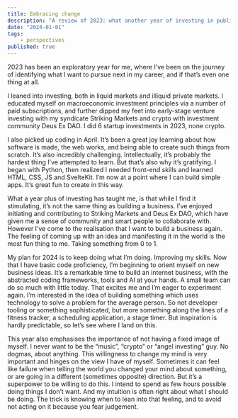 ```yaml
---
title: Embracing change
description: "A review of 2023: what another year of investing in public and private markets has taught me about myself."
date: "2024-01-01"
tags:
    - perspectives
published: true
---
```


2023 has been an exploratory year for me, where I’ve been on the journey of identifying what I want to pursue next in my career, and if that’s even one thing at all.

I leaned into investing, both in liquid markets and illiquid private markets. I educated myself on macroeconomic investment principles via a number of paid subscriptions, and further dipped my feet into early-stage venture investing with my syndicate Striking Markets and crypto with investment community Deus Ex DAO. I did 6 startup investments in 2023, none crypto.

I also picked up coding in April. It’s been a great joy learning about how software is made, the web works, and being able to create such things from scratch. It’s also incredibly challenging. Intellectually, it’s probably the hardest thing I’ve attempted to learn. But that’s also why it’s gratifying. I began with Python, then realized I needed front-end skills and learned HTML, CSS, JS and SvelteKit. I’m now at a point where I can build simple apps. It’s great fun to create in this way.

What a year plus of investing has taught me, is that while I find it stimulating, it’s not the same thing as building a business. I’ve enjoyed initiating and contributing to Striking Markets and Deus Ex DAO, which have given me a sense of community and smart people to collaborate with. However I’ve come to the realisation that I want to build a business again. The feeling of coming up with an idea and manifesting it in the world is the most fun thing to me. Taking something from 0 to 1.

My plan for 2024 is to keep doing what I’m doing. Improving my skills. Now that I have basic code proficiency, I’m beginning to orient myself on new business ideas. It’s a remarkable time to build an internet business, with the abstracted coding frameworks, tools and AI at your hands. A small team can do so much with little today. That excites me and I’m eager to experiment again. I’m interested in the idea of building something which uses technology to solve a problem for the average person. So not developer tooling or something sophisticated, but more something along the lines of a fitness tracker, a scheduling application, a stage timer. But inspiration is hardly predictable, so let’s see where I land on this.

This year also emphasises the importance of not having a fixed image of myself. I never want to be the “music”, “crypto” or “angel investing” guy. No dogmas, about anything. This willingness to change my mind is very important and hinges on the view I have of myself. Sometimes it can feel like failure when telling the world you changed your mind about something, or are going in a different (sometimes opposite) direction. But it’s a superpower to be willing to do this. I intend to spend as few hours possible doing things I don’t want. And my intuition is often right about what I should be doing. The trick is knowing when to lean into that feeling, and to avoid not acting on it because you fear judgement.
